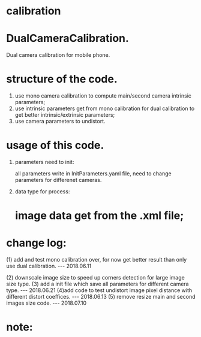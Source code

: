 # calibration
# DualCameraCalibration.
Dual camera calibration for mobile phone.

# structure of the code.
1. use mono camera calibration to compute main/second camera intrinsic parameters;
2. use intrinsic parameters get from mono calibration for dual calibration to get better intrinsic/extrinsic parameters;
3. use camera parameters to undistort.

# usage of this code.
1. parameters need to init:
	
	all parameters write in InitParameters.yaml file, need to change parameters for differenet cameras.

2. data type for process:
	# image data get from the .xml file;

# change log:

(1) add and test mono calibration over, for now get better result than only use dual calibration.   --- 2018.06.11

(2) downscale image size to speed up corners detection for large image size type.
(3) add a init file which save all parameters for different camera type.                 	    --- 2018.06.21
(4)add code to test undistort image pixel distance with different distort coeffices.	            --- 2018.06.13
(5) remove resize main and second images size code.					            --- 2018.07.10

# note:

